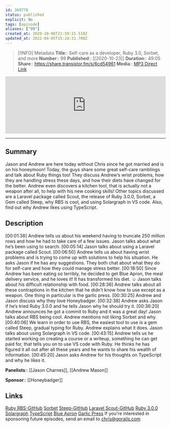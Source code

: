 ```yaml
---
id: 369778
status: published
explicit: No
tags: [episode]
aliases: ["99"]
created_at: 2020-10-08T21:59:15.510Z
updated_at: 2022-04-05T15:24:31.700Z
---
```


> [!INFO] Metadata
> **Title**:: Self-care as a developer, Ruby 3.0, Sorbet, and more
> **Number**:: 99
> **Published**:: [[2020-10-23]]
> **Duration**:: 49:05
> **Share**:: <https://share.transistor.fm/s/6cd54961>
> **Media**:: [MP3 Direct Link](https://dts.podtrac.com/redirect.mp3/media.transistor.fm/6cd54961/adfd55b6.mp3)

<iframe width="100%" height="180" frameborder="no" scrolling="no" seamless src="https://share.transistor.fm/e/6cd54961/dark"></iframe>

---

## Summary

Jason and Andrew are here today without Chris since he got married and is on his honeymoon! Today, the guys share some great self-care ramblings and talk about Ruby things too! They discuss Andrew’s wrist problems, how they are handling stress these days, and how their diets have changed for the better. Andrew even discovers a kitchen tool, that is actually not a weapon after all, to help with his new cooking skills! Other topics discussed are a Laravel package called Scout, the release of Ruby 3.0.0, Sorbet, a Gem called Steep, why RBS is cool, and using Solargraph in VS code. Also, find out why Andrew likes using TypeScript.

## Description

[00:01:38] Andrew tells us about his weekend having to truncate 250 million rows and how he had to take care of a few issues. Jason talks about what he’s been using to search.
[00:05:14] Jason talks about using a Laravel package called Scout.
[00:06:50] Andrew tells us about having wrist problems and is trying to come up with solutions to help his situation. He asks Jason if he has any suggestions. They both chat about what they do for self-care and how they could manage stress better.
[00:18:50] Since Andrew has been eating so terribly, he decided to get Blue Apron, the meal delivery service, and he loves it! It has transformed his diet. ☺ Jason talks about his difficult relationship with food.
[00:28:36] Andrew talks about all these contraptions in the kitchen that he didn’t know how to use except as a weapon. One thing in particular is the garlic press.
[00:30:25] Andrew and Jason discuss why they love Honeybadger.
[00:32:38] Andrew asks Jason if he’s tried Ruby 3.0.0 and he tells Jason why he should try it.
[00:36:20] Andrew announces he got a commit to Ruby and it was a great day! Jason talks about RBS being cool. Andrew mentions not liking Sorbet and why.
[00:40:06] We learn in order to use RBS, the easiest tool to use is a gem called Steep, gradual typing for Ruby. Andrew explains what it does. Jason talks about using Solargraph in VS code.
[00:43:15] Andrew tells us he started working on creating a course or a writeup, something he can get paid for, that tells you on to use VS code with Ruby. He thinks he has figured it all out after all these years and he wants to share his wealth of information.
[00:45:20] Jason asks Andrew for his thoughts on TypeScript and why he likes it.

**Panelists**:: [[Jason Charnes]], [[Andrew Mason]]

**Sponsor**:: [[Honeybadger]]

## Links

[Ruby RBS-GitHub](https://github.com/ruby/rbs)
[Sorbet](https://sorbet.org/)
[Steep-GitHub](https://github.com/soutaro/steep)
[Laravel Scout-GitHub](https://github.com/laravel/scout)
[Ruby 3.0.0](https://www.ruby-lang.org/en/news/2020/09/25/ruby-3-0-0-preview1-released/)
[Solargraph](https://solargraph.org/)
[TypeScript](https://www.typescriptlang.org/)
[Blue Apron](https://www.blueapron.com/)
[Garlic Press](https://www.amazon.com/ORBLUE-Garlic-Stainless-Mincer-Crusher/dp/B00HHLNRVE/ref=sr_1_2_sspa?dchild=1&keywords=garlic+press&qid=1602115734&sr=8-2-spons&psc=1&spLa=ZW5jcnlwdGVkUXVhbGlmaWVyPUEzQ1dMTEVDNk5aRTUyJmVuY3J5cHRlZElkPUEwNjg4NTIzMjdXNklQMERZSTYzUiZlbmNyeXB0ZWRBZElkPUEwNjYwNjE3MlYySlJGRUg2WjRQOSZ3aWRnZXROYW1lPXNwX2F0ZiZhY3Rpb249Y2xpY2tSZWRpcmVjdCZkb05vdExvZ0NsaWNrPXRydWU=)
If you're interested in sponsoring future episodes, send an email to chris@gorails.com
